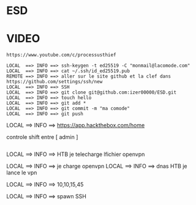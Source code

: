 # ESD

# VIDEO
```
https://www.youtube.com/c/processusthief
 ```
  
  
```
LOCAL  ==> INFO ==> ssh-keygen -t ed25519 -C "monmail@lacomode.com"
LOCAL  ==> INFO ==> cat ~/.ssh/id_ed25519.pub
REMOTE ==> INFO ==> aller sur le site github et la clef dans  https://github.com/settings/ssh/new
LOCAL  ==> INFO ==> SSH
LOCAL  ==> INFO ==> git clone git@github.com:izer00000/ESD.git
LOCAL  ==> INFO ==> touch hello
LOCAL  ==> INFO ==> git add *
LOCAL  ==> INFO ==> git commit -m "ma comode"
LOCAL  ==> INFO ==> git push
```

LOCAL  ==> INFO ==> https://app.hackthebox.com/home

controle shift entre [ admin ]
```

```
LOCAL  ==> INFO ==> HTB je telecharge lfichier openvpn

LOCAL  ==> INFO ==> je charge openvpn
LOCAL  ==> INFO ==> dnas HTB je lance le vpn

LOCAL  ==> INFO ==> 10,10,15,45

LOCAL  ==> INFO ==> spawn SSH